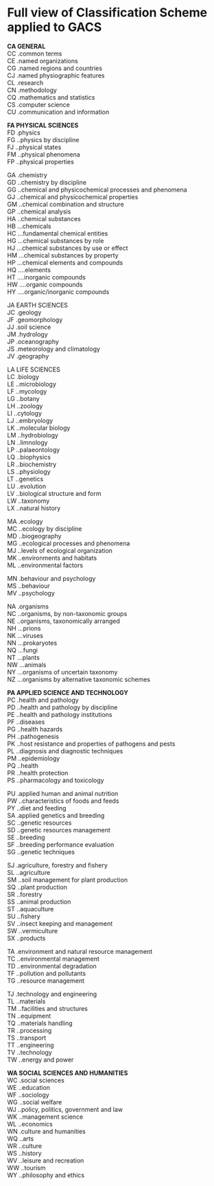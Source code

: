 ﻿
# Full view of Classification Scheme applied to GACS

__CA GENERAL__  <br>
CC .common terms  <br>
CE .named organizations  <br>
CG .named regions and countries  <br>
CJ .named physiographic features  <br>
CL .research  <br>
CN .methodology  <br>
CQ .mathematics and statistics  <br>
CS .computer science  <br>
CU .communication and information  <br>

__FA PHYSICAL SCIENCES__  <br>
FD .physics  <br>
FG ..physics by discipline  <br>
FJ ..physical states  <br>
FM ..physical phenomena  <br>
FP ..physical properties  <br>

GA .chemistry  <br>
GD ..chemistry by discipline  <br>
GG ..chemical and physicochemical processes and phenomena  <br>
GJ ..chemical and physicochemical properties  <br>
GM ..chemical combination and structure  <br>
GP ..chemical analysis  <br>
HA ..chemical substances  <br>
HB ...chemicals  <br>
HC ...fundamental chemical entities  <br>
HG ...chemical substances by role  <br>
HJ ...chemical substances by use or effect  <br>
HM ...chemical substances by property  <br>
HP ...chemical elements and compounds  <br>
HQ ....elements  <br>
HT ....inorganic compounds  <br>
HW ....organic compounds  <br>
HY ....organic/inorganic compounds  <br>

JA EARTH SCIENCES  <br>
JC .geology  <br>
JF .geomorphology  <br>
JJ .soil science  <br>
JM .hydrology  <br>
JP .oceanography  <br>
JS .meteorology and climatology  <br>
JV .geography  <br>

LA LIFE SCIENCES  <br>
LC .biology  <br>
LE ..microbiology  <br>
LF ..mycology  <br>
LG ..botany  <br>
LH ..zoology  <br>
LI ..cytology  <br>
LJ ..embryology  <br>
LK ..molecular biology  <br>
LM ..hydrobiology  <br>
LN ..limnology  <br>
LP ..palaeontology  <br>
LQ ..biophysics  <br>
LR ..biochemistry  <br>
LS ..physiology  <br>
LT ..genetics  <br>
LU ..evolution  <br>
LV ..biological structure and form  <br>
LW ..taxonomy  <br>
LX ..natural history  <br>

MA .ecology  <br>
MC ..ecology by discipline  <br>
MD ..biogeography  <br>
MG ..ecological processes and phenomena  <br>
MJ ..levels of ecological organization  <br>
MK ..environments and habitats  <br>
ML ..environmental factors  <br>

MN .behaviour and psychology  <br>
MS ..behaviour  <br>
MV ..psychology  <br>

NA .organisms  <br>
NC ..organisms, by non-taxonomic groups  <br>
NE ..organisms, taxonomically arranged  <br>
NH ...prions  <br>
NK ...viruses  <br>
NN ...prokaryotes  <br>
NQ ...fungi  <br>
NT ...plants  <br>
NW ...animals  <br>
NY ...organisms of uncertain taxonomy  <br>
NZ ...organisms by alternative taxonomic schemes  <br>

__PA APPLIED SCIENCE AND TECHNOLOGY__  <br>
PC .health and pathology  <br>
PD ..health and pathology by discipline  <br>
PE ..health and pathology institutions  <br>
PF ..diseases  <br>
PG ..health hazards  <br>
PH ..pathogenesis  <br>
PK ..host resistance and properties of pathogens and pests  <br>
PL ..diagnosis and diagnostic techniques  <br>
PM ..epidemiology  <br>
PQ ..health  <br>
PR ..health protection  <br>
PS ..pharmacology and toxicology  <br>

PU .applied human and animal nutrition  <br>
PW ..characteristics of foods and feeds  <br>
PY ..diet and feeding  <br>
SA .applied genetics and breeding  <br>
SC ..genetic resources  <br>
SD ..genetic resources management  <br>
SE ..breeding  <br>
SF ..breeding performance evaluation  <br>
SG ..genetic techniques  <br>

SJ .agriculture, forestry and fishery  <br>
SL ..agriculture  <br>
SM ..soil management for plant production  <br>
SQ ..plant production  <br>
SR ..forestry  <br>
SS ..animal production  <br>
ST ..aquaculture  <br>
SU ..fishery  <br>
SV ..insect keeping and management  <br>
SW ..vermiculture  <br>
SX ..products  <br>

TA .environment and natural resource management  <br>
TC ..environmental management  <br>
TD ..environmental degradation  <br>
TF ..pollution and pollutants  <br>
TG ..resource management  <br>

TJ .technology and engineering  <br>
TL ..materials  <br>
TM ..facilities and structures  <br>
TN ..equipment  <br>
TQ ..materials handling  <br>
TR ..processing  <br>
TS ..transport  <br>
TT ..engineering  <br>
TV ..technology  <br>
TW ..energy and power  <br>

__WA SOCIAL SCIENCES AND HUMANITIES__  <br>
WC .social sciences  <br>
WE ..education  <br>
WF ..sociology  <br>
WG ..social welfare  <br>
WJ ..policy, politics, government and law  <br>
WK ..management science  <br>
WL ..economics  <br>
WN .culture and humanities  <br>
WQ ..arts  <br>
WR ..culture  <br>
WS ..history  <br>
WV ..leisure and recreation  <br>
WW ..tourism  <br>
WY ..philosophy and ethics  <br>

